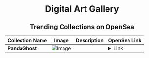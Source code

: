 <div align="center">

# Digital Art Gallery

## Trending Collections on OpenSea

| Collection Name                       | Image                                                                                     | Description                       | OpenSea Link                                                                                          |
|---------------------------------------|-------------------------------------------------------------------------------------------|-----------------------------------|--------------------------------------------------------------------------------------------------------|
| **PandaGhost** | ![Image](https://i.seadn.io/s/raw/files/b2e7b9bca38995a8308ef8da3d093602.jpg?w=500&auto=format?w=200&auto=format) |  | <details><summary>Link</summary>[PandaGhost](https://opensea.io/collection/pandaghost-1)</details> |

</div>